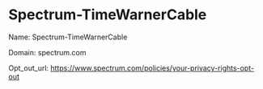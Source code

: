 # Spectrum-TimeWarnerCable

Name: Spectrum-TimeWarnerCable

Domain: spectrum.com

Opt_out_url: https://www.spectrum.com/policies/your-privacy-rights-opt-out
